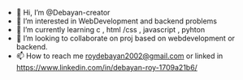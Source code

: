 - 👋 Hi, I’m @Debayan-creator
- 👀 I’m interested in WebDevelopment and backend problems
- 🌱 I’m currently learning c , html /css , javascript , pyhton
- 💞️ I’m looking to collaborate on proj based on webdevelopment or backend.
- 📫 How to reach me roydebayan2002@gmail.com or linked in https://www.linkedin.com/in/debayan-roy-1709a21b6/

<!---
Debayan-creator/Debayan-creator is a ✨ special ✨ repository because its `README.md` (this file) appears on your GitHub profile.
You can click the Preview link to take a look at your changes.
--->
